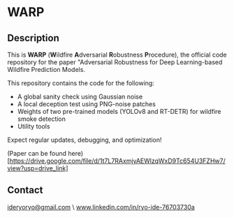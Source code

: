 # WARP

## Description
This is **WARP** (**W**ildfire **A**dversarial **R**obustness **P**rocedure),
the official code repository for the paper "Adversarial Robustness for Deep Learning-based Wildfire
Prediction Models.

This repository contains the code for the following:

- A global sanity check using Gaussian noise
- A local deception test using PNG-noise patches
- Weights of two pre-trained models
  (YOLOv8 and RT-DETR) for wildfire smoke detection
- Utility tools

Expect regular updates, debugging, and optimization!

(Paper can be found here)[https://drive.google.com/file/d/1t7L7RAxmjyAEWlzqWxD9Tc654U3FZHw7/view?usp=drive_link]

## Contact
ideryoryo@gmail.com \\
www.linkedin.com/in/ryo-ide-76703730a
